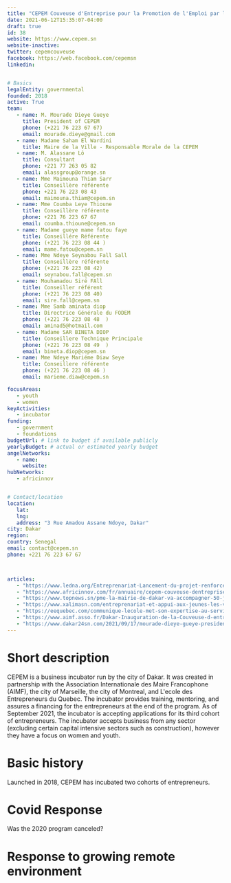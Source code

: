 ```yaml
---
title: "CEPEM Couveuse d'Entreprise pour la Promotion de l'Emploi par la Micro-entreprise"
date: 2021-06-12T15:35:07-04:00
draft: true
id: 38
website: https://www.cepem.sn
website-inactive: 
twitter: cepemcouveuse
facebook: https://web.facebook.com/cepemsn
linkedin: 


# Basics
legalEntity: governmental
founded: 2018
active: True
team:
   - name: M. Mourade Dieye Gueye 
     title: President of CEPEM
     phone: (+221 76 223 67 67) 
     email: mourade.dieye@gmail.com
   - name: Madame Saham El Wardini
     title: Maire de la Ville - Responsable Morale de la CEPEM
   - name: M. Alassane Lô
     title: Consultant
     phone: +221 77 263 05 82 
     email: alassgroup@orange.sn
   - name: Mme Maimouna Thiam Sarr
     title: Conseillère référente
     phone: +221 76 223 08 43
     email: maimouna.thiam@cepem.sn
   - name: Mme Coumba Leye Thioune
     title: Conseillère référente
     phone: +221 76 223 67 67
     email: coumba.thioune@cepem.sn
   - name: Madame gueye mame fatou faye 
     title: Conseillére Référente 
     phone: (+221 76 223 08 44 )
     email: mame.fatou@cepem.sn
   - name: Mme Ndeye Seynabou Fall Sall
     title: Conseillère référente
     phone: (+221 76 223 08 42) 
     email: seynabou.fall@cepem.sn
   - name: Mouhamadou Siré FAll
     title: Conseiller référent 
     phone: (+221 76 223 08 40) 
     email: sire.fall@cepem.sn
   - name: Mme Samb aminata diop
     title: Directrice Générale du FODEM
     phone: (+221 76 223 08 48  )
     email: aminad5@hotmail.com 
   - name: Madame SAR BINETA DIOP
     title: Conseillere Technique Principale
     phone: (+221 76 223 08 49  )
     email: bineta.diop@cepem.sn
   - name: Mme Ndeye Mariéme Diaw Seye
     title: Conseillere référente
     phone: (+221 76 223 08 46 )
     email: marieme.diaw@cepem.sn

focusAreas: 
   - youth
   - women
keyActivities:
   - incubator
funding:
   - government
   - foundations
budgetUrl: # link to budget if available publicly
yearlyBudget: # actual or estimated yearly budget
angelNetworks:
   - name: 
     website:
hubNetworks:
   - africinnov


# Contact/location
location: 
   lat: 
   lng: 
   address: "3 Rue Amadou Assane Ndoye, Dakar"
city: Dakar
region: 
country: Senegal
email: contact@cepem.sn
phone: +221 76 223 67 67



articles:
   - "https://www.ledna.org/Entreprenariat-Lancement-du-projet-renforcement-de-capacites-de-la-Couveuse-d.html"
   - "https://www.africinnov.com/fr/annuaire/cepem-couveuse-dentreprise-pour-la-promotion-de-le"
   - "https://www.topnews.sn/pme-la-mairie-de-dakar-va-accompagner-50-jeunes-entrepreneurs-dakarois/"
   - "https://www.xalimasn.com/entreprenariat-et-appui-aux-jeunes-les-villes-de-dakar-et-montreal-sengagent-dans-le-projet-cepem-pour-accompagner-les-dakarois/"
   - "https://eequebec.com/communique-lecole-met-son-expertise-au-service-du-developpement-entrepreneurial-de-la-ville-de-dakar/"
   - "https://www.aimf.asso.fr/Dakar-Inauguration-de-la-Couveuse-d-entreprise-pour-la-promotion-de-l-emploi.html"
   - "https://www.dakar24sn.com/2021/09/17/mourade-dieye-gueye-president-de-la-cepem-plus-de-65-des-entreprises-au-senegal-meurent-un-an-ou-deux-ans-apres/"
---
```



# Short description
CEPEM is a business incubator run by the city of Dakar. It was created in partnership with the Association Internationale des Maire Francophone (AIMF), the city of Marseille, the city of Montreal, and L'ecole des Entrepreneurs du Quebec. The incubator provides training, mentoring, and assures a financing for the entrepreneurs at the end of the program. As of September 2021, the incubator is accepting applications for its third cohort of entrepreneurs. The incubator accepts business from any sector (excluding certain capital intensive sectors such as construction), however they have a focus on women and youth.

# Basic history
Launched in 2018, CEPEM has incubated two cohorts of entrepreneurs. 

# Covid Response
Was the 2020 program canceled? 

# Response to growing remote environment
